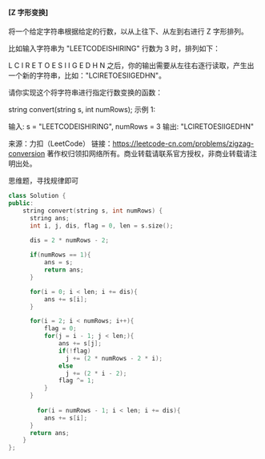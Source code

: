 #### [Z 字形变换]

将一个给定字符串根据给定的行数，以从上往下、从左到右进行 Z 字形排列。

比如输入字符串为 "LEETCODEISHIRING" 行数为 3 时，排列如下：

L   C   I   R
E T O E S I I G
E   D   H   N
之后，你的输出需要从左往右逐行读取，产生出一个新的字符串，比如："LCIRETOESIIGEDHN"。

请你实现这个将字符串进行指定行数变换的函数：

string convert(string s, int numRows);
示例 1:

输入: s = "LEETCODEISHIRING", numRows = 3
输出: "LCIRETOESIIGEDHN"

来源：力扣（LeetCode）
链接：https://leetcode-cn.com/problems/zigzag-conversion
著作权归领扣网络所有。商业转载请联系官方授权，非商业转载请注明出处。



思维题，寻找规律即可

```c++
class Solution {
public:
    string convert(string s, int numRows) {
      string ans;
      int i, j, dis, flag = 0, len = s.size();
      
      dis = 2 * numRows - 2;

      if(numRows == 1){
          ans = s;
          return ans;
      }

      for(i = 0; i < len; i += dis){
          ans += s[i];
      }

      for(i = 2; i < numRows; i++){
          flag = 0;
          for(j = i - 1; j < len;){
              ans += s[j];
              if(!flag)
                j += (2 * numRows - 2 * i);
              else 
                j += (2 * i - 2);
              flag ^= 1;
          }
      }
      
        for(i = numRows - 1; i < len; i += dis){
          ans += s[i];
      }
      return ans;
    }
};
```

